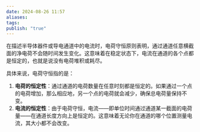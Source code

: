 ```yaml
---
date: 2024-08-26 11:57
aliases: 
tags: 
publish: "true"
---
```

在描述半导体器件或导电通道中的电流时，电荷守恒原则表明，通过通道任意横截面的净电荷不会随时间发生变化。这意味着在稳定状态下，电流在通道的各个点都是恒定的，也就是说没有电荷堆积或耗尽。

具体来说，电荷守恒指的是：
1. **电荷的恒定性**：通过通道的电荷数量在任意时刻都是恒定的。如果通过一个点的电荷增加，那么相应地，另一个点的电荷就会减少，确保总电荷量保持不变。
2. **电流的恒定性**：由于电荷守恒，电流——即单位时间通过通道某一截面的电荷量——在通道长度方向上是恒定的。这意味着无论你在通道的哪个位置测量电流，其大小都不会改变。
